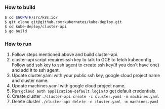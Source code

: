 ### How to build

```bash
$ cd $GOPATH/src/k8s.io/
$ git clone git@github.com:kubernetes/kube-deploy.git
$ cd kube-deploy/cluster-api
$ go build
```

### How to run
1) Follow steps mentioned above and build cluster-api.
2) cluster-api script requires ssh key to talk to GCE to fetch kubeconfig. Follow [add ssh key to ssh agent](https://help.github.com/articles/generating-a-new-ssh-key-and-adding-it-to-the-ssh-agent/) to create ssh key(if you don't have one) and add it to ssh agent.
3) Update cluster.yaml with your public ssh key, google cloud project name and cluster name.
4) Update machines.yaml with google cloud project name.
5) Run `gcloud auth application-default login` to get default credentials.
6) Create cluster `./cluster-api create -c cluster.yaml -m machines.yaml`
7) Delete cluster `./cluster-api delete -c cluster.yaml -m machines.yaml`

